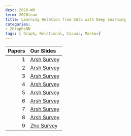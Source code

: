 ```yaml
---
desc: 2020-W0
term: 2020team
title: Learning Relation from Data with Deep Learning 
categories:
- 2GraphsNN
tags: [ Graph, Relational, Casual, Markov]  
---
```




| Papers |  Our Slides |
| -------------------------------------: | :------------------------------------- |
|1 | [Arsh Survey]({{site.baseurl}}/talkArsh-A19/20191215-G3N.pdf) |
|2 | [Arsh Survey]({{site.baseurl}}/talkArsh-A19/20190617-LearnDsicreteGraphNN.pdf) |
|3 | [Arsh Survey]({{site.baseurl}}/talkArsh-A19/20190724-DiscreteGraphLearning.pdf) |
|4 | [Arsh Survey]({{site.baseurl}}/talkArsh-A19/20190801-GraphMarkovNN.pdf) |
|5 | [Arsh Survey]({{site.baseurl}}/talkArsh-A19/20200117-LatentGraph.pdf) |
|6 | [Arsh Survey]({{site.baseurl}}/talkArsh-A19/20200625-SubGraph-GNN.pdf) |
|7 | [Arsh Survey]({{site.baseurl}}/talkArsh-A19/2020_graph-pointer-networks.pdf) |
|8 | [Arsh Survey]({{site.baseurl}}/talkArsh-A19/GRAPH-20190409-GraphRelGCN.pdf) |
|9 | [Zhe Survey]({{site.baseurl}}/talks-A2020A/Slides-13-GraphLearning-20200512.pdf) |
